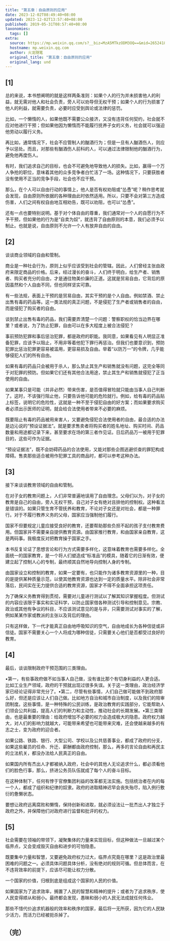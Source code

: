```yaml
---
title: "第五章：自由原则的应用"
date: 2023-12-02T08:49:40+08:00
updated: 2023-12-02T13:57:40+08:00
published: 2019-05-31T08:57:40+08:00
taxonomies:
  tags: []
extra:
  source: https://mp.weixin.qq.com/s?__biz=MzA5MTkzODM3OQ==&mid=2652418481&idx=6&sn=51fd310dde435396185a2ab9cbbe5b82&chksm=8b98da95bcef53835aefae39131e220b641b7bb1cd1a897e99c140325facd3a5d2029ce63b9f&scene=21#wechat_redirect
  hostname: mp.weixin.qq.com
  author: 火龙随笔
  original_title: "第五章：自由原则的应用"
  original_lang: und
---
```


## \[1\]

总的来说，本书想阐明的就是这样两条准则：如果个人的行为并未损害他人的利益，就无需对他人和社会负责，旁人可以劝导但无权干预；如果个人的行为损害了他人的利益，就需要负责，必要时应受到舆论或法律的惩罚。

比如，一个懒惰的人，如果他既不需要公众接济，又没有违背任何契约，社会就不应对他进行干预；但如果他因为懒惰而不能履行抚养子女的义务，社会就可以强迫他劳动以履行义务。

再比如，通常情况下，社会不应管制人的酗酒行为；但是一旦有人酗酒伤人，则应予以惩处。而且，对那些有酗酒伤人前科的人，可以通过法律限制他的酗酒行为，避免他再度伤人。

有时，我们追求自己的目标，也会不可避免地导致他人的损失。比如，赢得一个万人争抢的职位，意味着其他的众多竞争者白忙活了一场。这种情况下，只要获胜者没有使用不正当的竞争手段，社会也不应干预。

那么，在个人可以自由行动的事情上，他人是否有权劝阻或“怂恿”呢？稍作思考就会发现，自由原则所依据的各种理由此时依然适用。所以，只要不会对第三方造成伤害，人们之间有权自由地互相劝告，既可以劝阻，也可以“怂恿”。

还有一点也要特别说明。基于对个体自由的尊重，我们通常对一个人的自愿行为不予干预，但如果他的行为是“自卖为奴”，就违背了自由原则的本意，我们必须予以制止。也就是说，自由原则不允许一个人有放弃自由的自由。

## \[2\]

谈谈商业领域的自由和管制。

商业是一种社会行为，原则上似乎应该受到社会的管辖。因此，人们曾经主张由政府来限定商品的价格。后来，经过漫长的奋斗，人们终于明白，给生产者、销售者、购买者充分的自由，才是通往物美价廉的正道。这就是贸易自由，它背后的原因虽然和个人自由不同，但也同样坚实可靠。

有一些法规，表面上干预的是贸易自由，其实干预的是个人自由。例如禁酒、禁止出售有毒的药品等。这一类法规的真正问题，不是侵犯了生产者或销售者的自由，而是侵犯了购买者的自由。  

谈到禁止出售有毒的药品，我们需要弄清楚一个问题：警察职权的恰当边界在哪里？或者说，为了防止犯罪，自由可以在多大程度上被合法侵犯？

事前预防犯罪和事后惩治犯罪，都是政府的职能。我同意，如果看见有人明显正准备犯罪，应该予以阻止，不用非等着他犯下罪行再惩治。但我们也要意识到，预防犯罪比惩治犯罪更容易被滥用，更容易损及自由。举着“以防万一”的令牌，几乎能够侵犯人们的所有自由。

如果有毒的药品只会被用于杀人，那么禁止其生产和销售就没有问题，这完全等同于对犯罪的预防。但如果它们还有其他合法用途，禁止其生产和销售就侵犯了正当使用的自由。

如果某事只是可能（并非必然）带来伤害，是否值得冒险就只能由当事人自己判断了。这时，不该强行阻止他，只要告诉他可能的危险就行。例如，给有毒的药品贴上标签，说明它的危险性，这就是一种不至于侵犯自由的好方案；而如果要求购买者必须出示医师的证明，就会给合法使用者带来不必要的麻烦。

既要阻止有毒的药品被用来害人，又要避免侵犯合法使用者的自由，最合适的办法是边沁说的“预设证据法”。就是要求售卖者将购买者的姓名地址、购买时间、药品数量和用途都记录下来，甚至要求在场的第三者作见证。日后药品万一被用于犯罪目的，这些可作为证据。

“预设证据法”，既不会妨碍药品的合法使用，又能对那些企图逃避侦查的罪犯构成障碍。售卖那些适合被用作犯罪工具的商品时，都可以参考这种办法。

## \[3\]

接下来谈谈教育领域的自由和管制。

在对子女的教育问题上，人们非常普遍地误用了自由理念。父母们以为，对子女的教育是自己的自由，旁人无权干预，自己对子女有绝对且排他的控制权。这种看法是错误的。如果只管生育不管抚养和教育，不论对子女还是对社会，都是一种罪行。对于不履行教养义务的父母，国家应当强制他们履行。

国家不但要规定儿童应接受良好的教育，还要帮助那些负担不起的孩子支付教育费用。但国家并不需要亲自提供教育资源。由国家推行教育，和由国家亲自教育，这是两码事。我极度反对把教育操于国家之手。

本书反复论证了思想言论和行为方式需要多样化，这意味着教育也需要多样化。全面统一的国家教育，是一个将人们塑造成“标准品”的模具，随着它的日渐有效，便建立起了控制人心的专制，最终顺其自然地导向控制人身的专制。

由国家设立和控制的教育，如果一定要有，也只能作为诸多教育资源里的一种，目的是提供某种质量示范，以使其他教育资源也达到一定的质量水平。除非社会非常落后，民间实在无力提供合适的教育资源，国家才不得不全面承担这项责任。

为了确保义务教育得到贯彻，需要对儿童进行测试以了解其知识掌握程度。但测试的内容应该限于事实和实证科学，以防止国家借各种测试引导和控制意见。宗教、政治或其他有争议的科目，不应该测试意见的是与非，只需要测试对事实的了解，例如某某作家或教派的主张以及背后的理由。

只有这样做，下一代才能真正自由地呼吸知识的空气，自由地成长为各种信徒或非信徒。国家不需要关心一个人将成为哪种信徒，只需要关心他们是否都受过良好的教育。

## \[4\]

最后，谈谈限制政府干预范围的三类理由。

•第一，有些事政府做不如当事人自己做，没有谁比那个有切身利益的人更合适。比如工业生产领域，政府的干预就出现过很多失误。关于这一类理由，政治经济学家已经论证得非常充分了。•第二，尽管有些事情，人们自己做可能做不到政府那么好，但还是应该让人们自己做。比如地方自治和城市自治制度，以及我们的陪审团制度。这些事情，是一种特殊的公民训练，是政治教育的实践部分，它能帮助人们领会公共利益，提高人们的判断力和主动性，推动社会的长期发展。•第三类理由，也是最重要的理由：给政府增加不必要的权力会造成极大的隐患。政府权力越大，对人们的影响力就越大，可能带来希望也可能带来灾难，还会使越来越多的有志之士，变为政府的迎合者。

如果公路、铁路、银行、大型公司、学校以及公共慈善事业，都成了政府的分支，如果这些雇员的任命、升迁、薪酬都由政府控制，那么，再多的言论自由和再民主的立法机关，都没办法给人民真正的自由。

如果国内所有杰出人才都被纳入政府，社会中的其他人无论追求什么，都必须看他们的脸色行事，那么，挤进公务员队伍就成了每个人的奋斗目标。

在这种体制下，任何有悖于官僚集团利益的改革都无法实施。包括统治者在内的每一个人，都成了组织和纪律的奴隶。政府的进取精神迟早会丧失殆尽，陷入例行敷衍的惫懒状态。

要想让政府远离腐败和懒惰，保持创新和进取，就必须设法让一批杰出人才独立于政府之外，并保障他们对政府进行监督和批评的权力。

## \[5\]

社会需要在领袖的带领下，凝聚集体的力量来实现目标，但这种做法一旦越过某个临界点，又会变成毁灭自由和进步的可怕隐患。

既要集中力量和智慧，又要避免政府权力过大，临界点究竟在哪里？这是政治里最困难的问题之一。必须具体问题具体分析，没有绝对的规则可循。但总体而言，在不违背效率的前提下，应该尽可能让权力分散。

一个国家的价值，归根到底是组成这个国家的人民的价值。

如果国家为了追求效率，搁置了人民的智慧和精神的提升；或者为了追求秩序，使人民变得顺从和弱小。最终都会发现，愚昧和弱小的人民无法成就任何伟业。

那些不惜代价追求机器般的效率和秩序的国家，最后将一无所获，因为它的人民缺少活力，而活力已经被扼杀掉了。

## （完）
